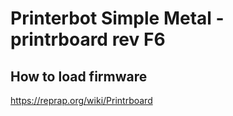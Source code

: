 # Printerbot Simple Metal - printrboard rev F6

## How to load firmware
https://reprap.org/wiki/Printrboard

